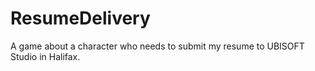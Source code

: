 # ResumeDelivery
A game about a character who needs to submit my resume to UBISOFT Studio in Halifax.
